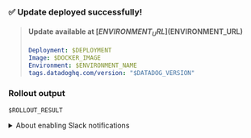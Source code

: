 ### ✅ Update deployed successfully!
> #### Update available at [$ENVIRONMENT_URL]($ENVIRONMENT_URL)
> ```yaml
> Deployment: $DEPLOYMENT
> Image: $DOCKER_IMAGE
> Environment: $ENVIRONMENT_NAME
> tags.datadoghq.com/version: "$DATADOG_VERSION"
> ```

### Rollout output
```shell
$ROLLOUT_RESULT
```

<details>
  <summary>About enabling Slack notifications</summary>

    > Slack notifications are a little tricky for organizations without shared secrets. For now, sending the following message
    in Slack should do the trick for getting deployment notifications. 👌

  ```shell
   # Run in whichever Slack channel you need notifications in.

   /github subscribe $GITHUB_REPOSITORY deployments
  ```

</details>
